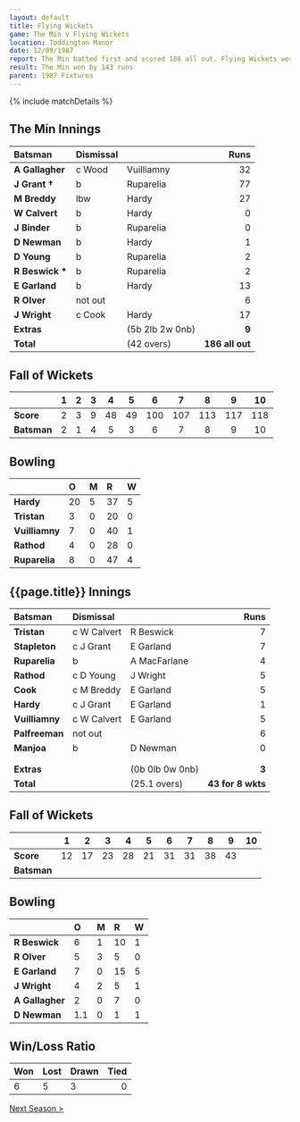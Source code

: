 ```yaml
---
layout: default
title: Flying Wickets
game: The Min v Flying Wickets
location: Toddington Manor
date: 12/09/1987
report: The Min batted first and scored 186 all out. Flying Wickets were dismissed for 43 for 8 wkts (all out))
result: The Min won by 143 runs
parent: 1987 Fixtures
---
```


{% include matchDetails %}

## The Min Innings

| Batsman | Dismissal |  | Runs |
|:---|:---|---|---:|
| **A Gallagher** | c Wood | Vuilliamny | 32 |
| **J Grant &#8224;** | b | Ruparelia | 77 |
| **M Breddy** | lbw | Hardy | 27 |
| **W Calvert** | b | Hardy | 0 |
| **J Binder** | b | Ruparelia | 0 |
| **D Newman** | b | Hardy | 1 |
| **D Young** | b | Ruparelia | 2 |
| **R Beswick &#42;** | b | Ruparelia | 2 |
| **E Garland** | b | Hardy | 13 |
| **R Olver** | not out |   | 6 |
| **J Wright** | c Cook | Hardy | 17 |
| **Extras** | | (5b 2lb 2w 0nb) | **9** |
| **Total** | | (42 overs) | **186 all out** |

## Fall of Wickets

| | 1 | 2 | 3 | 4 | 5 | 6 | 7 | 8 | 9 | 10 |
|---|:---:|:---:|:---:|:---:|:---:|:---:|:---:|:---:|:---:|:---:|
| **Score** | 2 | 3 | 9 | 48 | 49 | 100 | 107 | 113 | 117 | 118 |
| **Batsman** | 2 | 1 | 4 | 5 | 3 | 6 | 7 | 8 | 9 | 10 |

## Bowling

| | O | M | R | W |
|---|:---|:---|:---|:---|
| **Hardy** | 20 | 5 | 37 | 5 |
| **Tristan** | 3 | 0 | 20 | 0 |
| **Vuilliamny** | 7 | 0 | 40 | 1 |
| **Rathod** | 4 | 0 | 28 | 0 |
| **Ruparelia** | 8 | 0 | 47 | 4 |

## {{page.title}} Innings

| Batsman | Dismissal |  | Runs |
|:---|:---|---|---:|
| **Tristan** | c W Calvert | R Beswick | 7 |
| **Stapleton** | c J Grant | E Garland | 7 |
| **Ruparelia** | b | A MacFarlane | 4 |
| **Rathod** | c D Young | J Wright | 5 |
| **Cook** | c M Breddy | E Garland | 5 |
| **Hardy** | c J Grant | E Garland | 1 |
| **Vuilliamny** | c W Calvert | E Garland | 5 |
| **Palfreeman** | not out |  | 6 |
| **Manjoa** | b | D Newman | 0 |
|  |  |  |  |
|  |  |  |  |
| **Extras** | | (0b 0lb 0w 0nb) | **3** |
| **Total** | | (25.1 overs) | **43 for 8 wkts** |

## Fall of Wickets

| | 1 | 2 | 3 | 4 | 5 | 6 | 7 | 8 | 9 | 10 |
|---|:---:|:---:|:---:|:---:|:---:|:---:|:---:|:---:|:---:|:---:|
| **Score** | 12 | 17 | 23 | 28 | 21 | 31 | 31 | 38 | 43 |  |
| **Batsman** |  |  |  |  |  |  |  |  |  |  |

## Bowling

| | O | M | R | W |
|---|:---|:---|:---|:---|
| **R Beswick** | 6 | 1 | 10 | 1 |
| **R Olver** | 5 | 3 | 5 | 0 |
| **E Garland** | 7 | 0 | 15 | 5 |
| **J Wright** | 4 | 2 | 5 | 1 |
| **A Gallagher** | 2 | 0 | 7 | 0 |
| **D Newman** | 1.1 | 0 | 1 | 1 |

## Win/Loss Ratio

| Won | Lost | Drawn | Tied |
|:---|:---|:---|---:|
| 6 | 5 | 3 | 0 |

[Next Season >](1988)